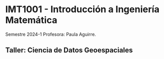 # IMT1001 - Introducción a Ingeniería Matemática
Semestre 2024-1
Profesora: Paula Aguirre.

## Taller: Ciencia de Datos Geoespaciales 

